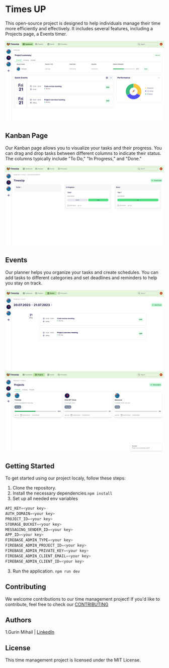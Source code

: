 # Times UP

This open-source project is designed to help individuals manage their time more efficiently and effectively. It includes several features, including a Projects page, a Events timer.

![Dashboard](https://github.com/MikeXado/TimesUp/blob/main/readme-images/dash.png)

## Kanban Page

Our Kanban page allows you to visualize your tasks and their progress. You can drag and drop tasks between different columns to indicate their status. The columns typically include "To Do," "In Progress," and "Done."

![Kanban](https://github.com/MikeXado/TimesUp/blob/main/readme-images/task.png)

## Events

Our planner helps you organize your tasks and create schedules. You can add tasks to different categories and set deadlines and reminders to help you stay on track.

![Planner](https://github.com/MikeXado/TimesUp/blob/main/readme-images/events.png)
![Planner](https://github.com/MikeXado/TimesUp/blob/main/readme-images/projects.png)

## Getting Started

To get started using our project localy, follow these steps:

1. Clone the repository.
2. Install the necessary dependencies.`npm install`
3. Set up all needed env variables

```javaScript
API_KEY=<your key>
AUTH_DOMAIN=<your key>
PROJECT_ID=<your key>
STORAGE_BUCKET=<your key>
MESSAGING_SENDER_ID=<your key>
APP_ID=<your key>
FIREBASE_ADMIN_TYPE=<your key>
FIREBASE_ADMIN_PROJECT_ID=<your key>
FIREBASE_ADMIN_PRIVATE_KEY=<your key>
FIREBASE_ADMIN_CLIENT_EMAIL=<your key>
FIREBASE_ADMIN_CLIENT_ID=<your key>
```

3. Run the application. `npm run dev`

## Contributing

We welcome contributions to our time management project! If you'd like to contribute, feel free to check our [CONTRIBUTING](CONTRIBUTING.md)

## Authors

1.Gurin Mihail | [LinkedIn](https://www.linkedin.com/in/mihai-gurin-6b24a120b/)

## License

This time management project is licensed under the MIT License.
